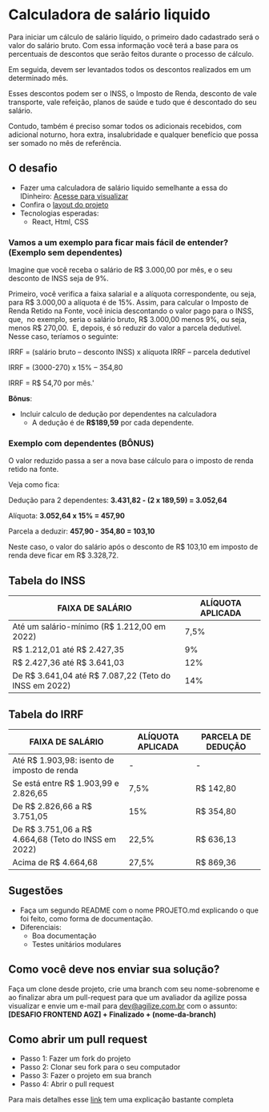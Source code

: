 # Calculadora de salário liquido

Para iniciar um cálculo de salário líquido, o primeiro dado cadastrado será o valor do salário bruto. Com essa informação você terá a base para os percentuais de descontos que serão feitos durante o processo de cálculo.

Em seguida, devem ser levantados todos os descontos realizados em um determinado mês. 

Esses descontos podem ser o INSS, o Imposto de Renda, desconto de vale transporte, vale refeição, planos de saúde e tudo que é descontado do seu salário.

Contudo, também é preciso somar todos os adicionais recebidos, com adicional noturno, hora extra, insalubridade e qualquer benefício que possa ser somado no mês de referência.

## O desafio

- Fazer uma calculadora de salário liquido semelhante a essa do IDinheiro: [Acesse para visualizar](https://www.idinheiro.com.br/calculadoras/calculadora-de-salario-liquido/)
- Confira o [layout do projeto](https://www.figma.com/file/wFJI3VnorFffh6tVcvYqlg/Calculadora-de-sal%C3%A1rio-l%C3%ADquido?node-id=1%3A12)
- Tecnologias esperadas:
  - React, Html, CSS

### Vamos a um exemplo para ficar mais fácil de entender? (Exemplo sem dependentes)

Imagine que você receba o salário de R$ 3.000,00 por mês, e o seu desconto de INSS seja de 9%.

Primeiro, você verifica a faixa salarial e a alíquota correspondente, ou seja, para R$ 3.000,00 a alíquota é de 15%. Assim, para calcular o Imposto de Renda Retido na Fonte, você inicia descontando o valor pago para o INSS, que,  no exemplo, seria o salário bruto, R$ 3.000,00 menos 9%, ou seja, menos R$ 270,00.  E, depois, é só reduzir do valor a parcela dedutível. Nesse caso, teríamos o seguinte:

IRRF = (salário bruto – desconto INSS) x alíquota IRRF – parcela dedutível

IRRF = (3000-270) x 15% – 354,80

IRRF = R$ 54,70 por mês.'

**Bônus**:
- Incluir calculo de dedução por dependentes na calculadora
  - A dedução é de **R$189,59** por cada dependente.

### Exemplo com dependentes (BÔNUS)
O valor reduzido passa a ser a nova base cálculo para o imposto de renda retido na fonte.

Veja como fica:

Dedução para 2 dependentes: **3.431,82 - (2 x 189,59) = 3.052,64**

Alíquota: **3.052,64 x 15% = 457,90**

Parcela a deduzir: **457,90 - 354,80 = 103,10**

Neste caso, o valor do salário após o desconto de R$ 103,10 em imposto de renda deve ficar em R$ 3.328,72.

## Tabela do INSS

|  FAIXA DE SALÁRIO 	|   ALÍQUOTA APLICADA	|
|--- 	|---	|
| Até um salário-mínimo (R$ 1.212,00 em 2022)  	|   7,5%	|
| R$ 1.212,01 até R$ 2.427,35  	|   9%	| 
| R$ 2.427,36 até R$ 3.641,03  	|   12%	|
| De R$ 3.641,04 até R$ 7.087,22 (Teto do INSS em 2022)  	|  14%	|

## Tabela do IRRF

|  FAIXA DE SALÁRIO 	|   ALÍQUOTA APLICADA	|   PARCELA DE DEDUÇÃO	|
|--- 	|---	|---	|
| Até R$ 1.903,98: isento de imposto de renda  	|   -	|   -	|
| Se está entre R$ 1.903,99 e 2.826,65  	|   7,5%	|    R$ 142,80	|
| De R$ 2.826,66 a R$ 3.751,05  	|   15%	|    R$ 354,80	|
| De R$ 3.751,06 a R$ 4.664,68 (Teto do INSS em 2022)  	|  22,5%	|   R$ 636,13	|
| Acima de R$ 4.664,68  	|  27,5%	|   R$ 869,36	|



## Sugestões

- Faça um segundo README com o nome PROJETO.md explicando o que foi feito, como forma de documentação.
- Diferenciais:
    - Boa documentação
    - Testes unitários modulares

## Como você deve nos enviar sua solução?

Faça um clone desde projeto, crie uma branch com seu nome-sobrenome e ao finalizar abra um pull-request para que um avaliador da agilize possa visualizar
e envie um e-mail para [dev@agilize.com.br](mailto:dev@agilize.com.br) com o assunto: **[DESAFIO FRONTEND AGZ] + Finalizado + (nome-da-branch)**

## Como abrir um pull request
- Passo 1: Fazer um fork do projeto
- Passo 2: Clonar seu fork para o seu computador
- Passo 3: Fazer o projeto em sua branch
- Passo 4: Abrir o pull request

Para mais detalhes esse [link](https://www.webdevdrops.com/como-criar-um-pull-request-no-github-passo-a-passo/) tem uma explicação bastante completa


